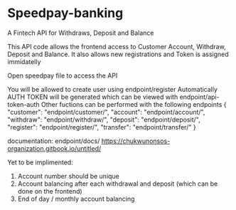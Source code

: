 # Speedpay-banking
A Fintech API for Withdraws, Deposit and Balance

This API code allows the frontend access to Customer Account, Withdraw, Deposit and Balance. It also allows new registrations and Token is assigned immidatelly 

Open speedpay file to access the API

You will be allowed to create user using endpoint/register
Automatically AUTH TOKEN will be generated which can be viewed with endpoint/api-token-auth
Other fuctions can be performed with the following endpoints
{
    "customer": "endpoint/customer/",
    "account": "endpoint/account/",
    "withdraw": "endpoint/withdraw/",
    "deposit": "endpoint/deposit/",
    "register": "endpoint/register/",
    "transfer": "endpoint/transfer/"
}

documentation: 
endpoint/docs/
https://chukwunonsos-organization.gitbook.io/untitled/

Yet to be implimented:
1. Account number should be unique
2. Account balancing after each withdrawal and deposit (which can be done on the frontend)
3. End of day / monthly account balancing 